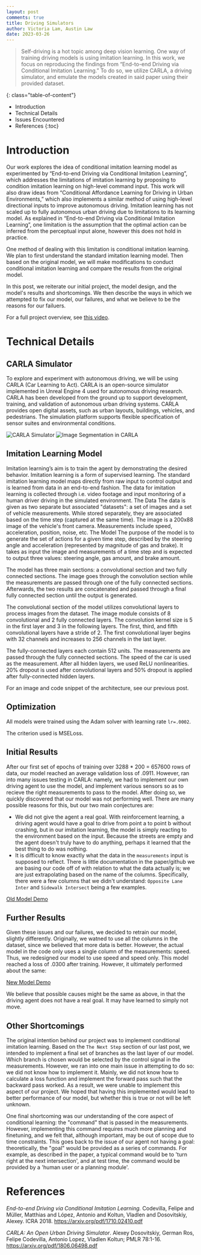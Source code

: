 ```yaml
---
layout: post
comments: true
title: Driving Simulators
author: Victoria Lam, Austin Law
date: 2023-03-26
---
```


> Self-driving is a hot topic among deep vision learning. One way of training driving models is using imitation learning. In this work, we focus on reproducing the findings from “End-to-end Driving via Conditional Imitation Learning.” To do so, we utilize CARLA, a driving simulator, and emulate the models created in said paper using their provided dataset.

<!-- more -->
{: class="table-of-content"}
* Introduction
* Technical Details
* Issues Encountered
* References
{:toc} 

# Introduction
Our work explores the idea of conditional imitation learning model as experimented by “End-to-end Driving via Conditional Imitation Learning”, which addresses the limitations of imitation learning by proposing to condition imitation learning on high-level command input. This work will also draw ideas from “Conditional Affordance Learning for Driving in Urban Environments,” which also implements a similar method of using high-level directional inputs to improve autonomous driving. Imitation learning has not scaled up to fully autonomous urban driving due to limitations to its learning model. As explained in “End-to-end Driving via Conditional Imitation Learning”, one limitation is the assumption that the optimal action can be inferred from the perceptual input alone, however this does not hold in practice.

One method of dealing with this limitation is conditional imitation learning. We plan to first understand the standard imitation learning model. Then based on the original model, we will make modifications to conduct conditional imitation learning and compare the results from the original model.

In this post, we reiterate our initial project, the model design, and the model's results and shortcomings. We then describe the ways in which we attempted to fix our model, our failures, and what we believe to be the reasons for our failuers.

For a full project overview, see [this video](https://drive.google.com/file/d/1ZU-w0e3QYEljqy0RI9BLqVqQE2TLrVnB/view?usp=sharing).

# Technical Details

## CARLA Simulator
To explore and experiment with autonomous driving, we will be using CARLA (Car Learning to Act). CARLA is an open-source simulator implemented in Unreal Engine 4 used for autonomous driving research. CARLA has been developed from the ground up to support development, training, and validation of autonomous urban driving systems. CARLA provides open digital assets, such as urban layouts, buildings, vehicles, and pedestrians. The simulation platform supports flexible specification of sensor suites and environmental conditions.

![CARLA Simulator](/assets/images/team07/carla_2.jpg)
![Image Segmentation in CARLA](/assets/images/team07/carla_1.png)

## Imitation Learning Model
Imitation learning’s aim is to train the agent by demonstrating the desired behavior. Imitation learning is a form of supervised learning. The standard imitation learning model maps directly from raw input to control output and is learned from data in an end-to-end fashion. The data for imitation learning is collected through i.e. video footage and input monitoring of a human driver driving in the simulated environment.
The Data
The data is given as two separate but associated "datasets": a set of images and a set of vehicle measurements. While stored separately, they are associated based on the time step (captured at the same time). The image is a 200x88 image of the vehicle's front camera. Measurements include speed, acceleration, position, noise, etc.
The Model
The purpose of the model is to generate the set of actions for a given time step, described by the steering angle and acceleration (represented by magnitude of gas and brake). It takes as input the image and measurements of a time step and is expected to output three values: steering angle, gas amount, and brake amount.

The model has three main sections: a convolutional section and two fully connected sections. The image goes through the convolution section while the measurements are passed through one of the fully connected sections. Afterwards, the two results are concatenated and passed through a final fully connected section until the output is generated.

The convolutional section of the model utilizes convolutional layers to process images from the dataset. The image module consists of 8 convolutional and 2 fully connected layers. The convolution kernel size is 5 in the first layer and 3 in the following layers. The first, third, and fifth convolutional layers have a stride of 2. The first convolutional layer begins with 32 channels and increases to 256 channels in the last layer.

The fully-connected layers each contain 512 units. The measurements are passed through the fully connected sections. The speed of the car is used as the measurement. After all hidden layers, we used ReLU nonlinearities. 20% dropout is used after convolutional layers and 50% dropout is applied after fully-connected hidden layers.

For an image and code snippet of the architecture, see our previous post.

## Optimization
All models were trained using the Adam solver with learning rate `lr=.0002`.

The criterion used is MSELoss.

## Initial Results

After our first set of epochs of training over 3288 * 200 = 657600 rows of data, our model reached an average validation loss of .0911. However, ran into many issues testing in CARLA: namely, we had to implement our own driving agent to use the model, and implement various sensors so as to recieve the right measurements to pass to the model. After doing so, we quickly discovered that our model was not performing well. There are many possible reasons for this, but our two main conjectures are:
- We did not give the agent a real goal. With reinforcement learning, a driving agent would have a goal to drive from point a to point b without crashing, but in our imitation learning, the model is simply reacting to the environment based on the input. Because the streets are empty and the agent doesn't truly have to do anything, perhaps it learned that the best thing to do was nothing.
- It is difficult to know exactly what the data in the `measurements` input is supposed to reflect. There is little documentation in the paper/github we are basing our code off of with relation to what the data actually is; we are just extrapolating based on the name of the columns. Specifically, there were a few columns that we didn't understand: `Opposite Lane Inter` and `Sidewalk Intersect` being a few examples. 

[Old Model Demo](https://drive.google.com/file/d/1OAX7ifcuJxL4eo-GTiVYLUfDg8RY2g8o/view?usp=share_link)

## Further Results 

Given these issues and our failures, we decided to retrain our model, slightly differently. Originally, we watned to use all the columns in the dataset, since we believed that more data is better. However, the actual model in the code only uses a single column of the measurements: speed. Thus, we redesigned our model to use speed and speed only. This model reached a loss of .0300 after training. However, it ultimately performed about the same:

[New Model Demo](https://drive.google.com/file/d/1G_XMOH1Y4a2zU7HpAamFST-NpIDYuZYE/view?usp=share_link)

We believe that possible causes might be the same as above, in that the driving agent does not have a real goal. It may have learned to simply not move.

## Other Shortcomings

The original intention behind our project was to implement conditional imitation learning. Based on the `The Next Step` section of our last post, we intended to implement a final set of branches as the last layer of our model. Which branch is chosen would be selected by the control signal in the measurements. However, we ran into one main issue in attempting to do so: we did not know how to implement it. Mainly, we did not know how to calculate a loss function and implement the forward pass such that the backward pass worked. As a result, we were unable to implement this aspect of our project. We hoped that having this implemented would lead to better performance of our model, but whether this is true or not will be left unknown.

One final shortcoming was our understanding of the core aspect of conditional learning: the "command" that is passed in the measurements. However, implementing this command requires much more planning and finetuning, and we felt that, although important, may be out of scope due to time constraints. This goes back to the issue of our agent not having a goal: theoretically, the "goal" would be provided as a series of commands. For example, as described in the paper, a typical command would be to 'turn right at the next intersection', and at test time, the command would be provided by a 'human user or a planning module'.

# References

_End-to-end Driving via Conditional Imitation Learning._
Codevilla, Felipe and Müller, Matthias and López, Antonio and Koltun, Vladlen and Dosovitskiy, Alexey. ICRA 2018. https://arxiv.org/pdf/1710.02410.pdf

_CARLA: An Open Urban Driving Simulator_. Alexey Dosovitskiy, German Ros, Felipe Codevilla, Antonio Lopez, Vladlen Koltun; PMLR 78:1-16. https://arxiv.org/pdf/1806.06498.pdf
